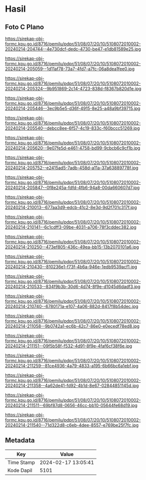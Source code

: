 # Hasil

## Foto C Plano

https://sirekap-obj-formc.kpu.go.id/8716/pemilu/pdpr/51/08/07/20/10/5108072010002-20240214-204744--4e730dcf-dedc-4730-be47-e1db81589e25.jpg

https://sirekap-obj-formc.kpu.go.id/8716/pemilu/pdpr/51/08/07/20/10/5108072010002-20240214-205059--1d11af78-73a7-4fd7-a7fc-06a8dea1fee0.jpg

https://sirekap-obj-formc.kpu.go.id/8716/pemilu/pdpr/51/08/07/20/10/5108072010002-20240214-205324--9b951869-2c14-4723-838d-f8367b820d1e.jpg

https://sirekap-obj-formc.kpu.go.id/8716/pemilu/pdpr/51/08/07/20/10/5108072010002-20240214-205446--3ec9b5e5-d36f-4915-8e25-a48a9bf39715.jpg

https://sirekap-obj-formc.kpu.go.id/8716/pemilu/pdpr/51/08/07/20/10/5108072010002-20240214-205540--debcc8ee-6f57-4c19-833c-f60bccc51269.jpg

https://sirekap-obj-formc.kpu.go.id/8716/pemilu/pdpr/51/08/07/20/10/5108072010002-20240214-205620--9e07fe5d-e461-4758-bd99-9cbcb6c9cf1b.jpg

https://sirekap-obj-formc.kpu.go.id/8716/pemilu/pdpr/51/08/07/20/10/5108072010002-20240214-205752--e2415ad5-7adb-458d-a11a-37a63889778f.jpg

https://sirekap-obj-formc.kpu.go.id/8716/pemilu/pdpr/51/08/07/20/10/5108072010002-20240214-205847--0f8e245a-fdfd-4fb6-94a8-00da660607d7.jpg

https://sirekap-obj-formc.kpu.go.id/8716/pemilu/pdpr/51/08/07/20/10/5108072010002-20240214-210013--677aa3d9-edcb-41c2-8e3d-9d2f701c317f.jpg

https://sirekap-obj-formc.kpu.go.id/8716/pemilu/pdpr/51/08/07/20/10/5108072010002-20240214-210141--6c1cdff3-09be-4031-a706-78f3cddec382.jpg

https://sirekap-obj-formc.kpu.go.id/8716/pemilu/pdpr/51/08/07/20/10/5108072010002-20240214-210250--473ef805-436c-49ea-bb15-13b2070101a6.jpg

https://sirekap-obj-formc.kpu.go.id/8716/pemilu/pdpr/51/08/07/20/10/5108072010002-20240214-210430--810236e1-f73f-4b6a-946e-1edb9539acf1.jpg

https://sirekap-obj-formc.kpu.go.id/8716/pemilu/pdpr/51/08/07/20/10/5108072010002-20240214-210533--834f9b3b-30d6-4d74-8f9e-d1045d6dadf3.jpg

https://sirekap-obj-formc.kpu.go.id/8716/pemilu/pdpr/51/08/07/20/10/5108072010002-20240214-210740--6780171a-e107-4a06-882d-8417f8b54dec.jpg

https://sirekap-obj-formc.kpu.go.id/8716/pemilu/pdpr/51/08/07/20/10/5108072010002-20240214-211058--9b0742a1-ec6b-42c7-86e0-e0ecedf78ed8.jpg

https://sirekap-obj-formc.kpu.go.id/8716/pemilu/pdpr/51/08/07/20/10/5108072010002-20240214-211151--09f5b58f-f532-4d91-8f9e-4faf6cf38f6e.jpg

https://sirekap-obj-formc.kpu.go.id/8716/pemilu/pdpr/51/08/07/20/10/5108072010002-20240214-211259--81ce4936-4a79-4833-a195-6b66bc6a1ebf.jpg

https://sirekap-obj-formc.kpu.go.id/8716/pemilu/pdpr/51/08/07/20/10/5108072010002-20240214-211358--4a62de41-fd92-4b1d-8e67-02844851145d.jpg

https://sirekap-obj-formc.kpu.go.id/8716/pemilu/pdpr/51/08/07/20/10/5108072010002-20240214-211511--69bf87d8-0656-46cc-bb10-05644fe68d19.jpg

https://sirekap-obj-formc.kpu.go.id/8716/pemilu/pdpr/51/08/07/20/10/5108072010002-20240214-211540--71d322d8-c6eb-4dee-8557-e769be25f7fc.jpg


## Metadata

| Key        | Value               |
| ---------- | ------------------- |
| Time Stamp | 2024-02-17 13:05:41 |
| Kode Dapil | 5101                |



